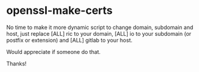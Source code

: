 # openssl-make-certs

No time to make it more dynamic script to change domain, subdomain and host, just replace [ALL] ric to your domain, [ALL] io to your subdomain (or postfix or extension) and [ALL] gitlab to your host.

Would appreciate if someone do that.

Thanks!
